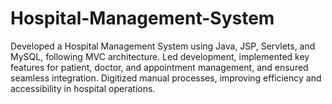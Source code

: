 # Hospital-Management-System
Developed a Hospital Management System using Java, JSP, Servlets, and MySQL, following MVC architecture. Led development, implemented key features for patient, doctor, and appointment management, and ensured seamless integration. Digitized manual processes, improving efficiency and accessibility in hospital operations.
